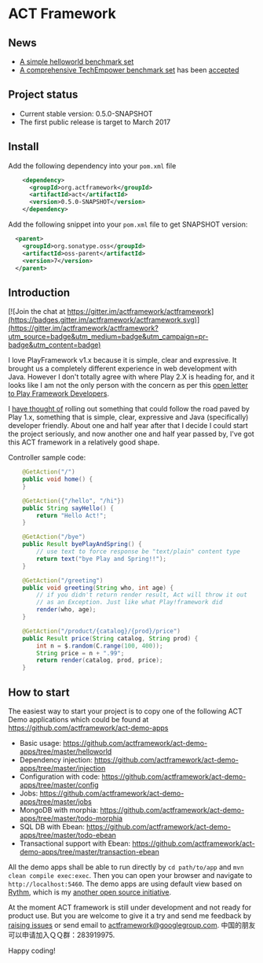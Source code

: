 # ACT Framework

## News

* [A simple helloworld benchmark set](https://github.com/networknt/microservices-framework-benchmark)
* [A comprehensive TechEmpower benchmark set](https://github.com/TechEmpower/FrameworkBenchmarks/tree/actframework/frameworks/Java/act) has been [accepted](https://github.com/TechEmpower/FrameworkBenchmarks/pull/2525)

## Project status

* Current stable version: 0.5.0-SNAPSHOT
* The first public release is target to March 2017

## Install

Add the following dependency into your `pom.xml` file

```xml
    <dependency>
      <groupId>org.actframework</groupId>
      <artifactId>act</artifactId>
      <version>0.5.0-SNAPSHOT</version>
    </dependency>
```

Add the following snippet into your `pom.xml` file to get SNAPSHOT version:

```xml
  <parent>
    <groupId>org.sonatype.oss</groupId>
    <artifactId>oss-parent</artifactId>
    <version>7</version>
  </parent>
```

## Introduction

[![Join the chat at https://gitter.im/actframework/actframework](https://badges.gitter.im/actframework/actframework.svg)](https://gitter.im/actframework/actframework?utm_source=badge&utm_medium=badge&utm_campaign=pr-badge&utm_content=badge)

I love PlayFramework v1.x because it is simple, clear and expressive. It brought us a completely different experience in web development with Java. However I don't totally agree with where Play 2.X is heading for, and it looks like I am not the only person with the concern as per this [open letter to Play Framework Developers](https://groups.google.com/d/msg/play-framework/AcZs8GXNWUc/IanbqC-c-MkJ). 

I [have thought of](http://software-lgl.blogspot.com.au/2012/12/thinking-about-creating-new-java-web.html) rolling out something that could follow the road paved by Play 1.x, something that is simple, clear, expressive and Java (specifically) developer friendly. About one and half year after that I decide I could start the project seriously, and now another one and half year passed by, I've got this ACT framework in a relatively good shape.

Controller sample code:

```java
    @GetAction("/")
    public void home() {
    }

    @GetAction({"/hello", "/hi"})
    public String sayHello() {
        return "Hello Act!";
    }

    @GetAction("/bye")
    public Result byePlayAndSpring() {
        // use text to force response be "text/plain" content type
        return text("bye Play and Spring!!");
    }

    @GetAction("/greeting")
    public void greeting(String who, int age) {
        // if you didn't return render result, Act will throw it out 
        // as an Exception. Just like what Play!framework did 
        render(who, age);
    }

    @GetAction("/product/{catalog}/{prod}/price")
    public Result price(String catalog, String prod) {
        int n = $.random(C.range(100, 400));
        String price = n + ".99";
        return render(catalog, prod, price);
    }
```

## How to start

The easiest way to start your project is to copy one of the following ACT Demo applications which could be found at https://github.com/actframework/act-demo-apps

* Basic usage: https://github.com/actframework/act-demo-apps/tree/master/helloworld
* Dependency injection: https://github.com/actframework/act-demo-apps/tree/master/injection
* Configuration with code: https://github.com/actframework/act-demo-apps/tree/master/config
* Jobs: https://github.com/actframework/act-demo-apps/tree/master/jobs
* MongoDB with morphia: https://github.com/actframework/act-demo-apps/tree/master/todo-morphia
* SQL DB with Ebean: https://github.com/actframework/act-demo-apps/tree/master/todo-ebean
* Transactional support with Ebean: https://github.com/actframework/act-demo-apps/tree/master/transaction-ebean

All the demo apps shall be able to run directly by `cd path/to/app` and `mvn clean compile exec:exec`. Then you can open your browser and navigate to `http://localhost:5460`. The demo apps are using default view based on [Rythm](http://rythmengine.org), which is my [another open source initiative](http://github.com/greenlaw110/rythm).

At the moment ACT framework is still under development and not ready for product use. But you are welcome to give it a try and send me feedback by [raising issues](/actframework/actframework/issues) or send email to actframework@googlegroup.com. 中国的朋友可以申请加入ＱＱ群：283919975.

Happy coding!
